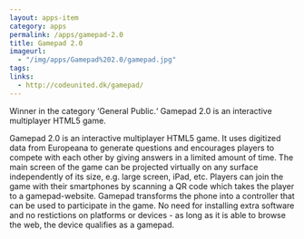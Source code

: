 ```yaml
---
layout: apps-item
category: apps
permalink: /apps/gamepad-2.0
title: Gamepad 2.0
imageurl:
  - "/img/apps/Gamepad%202.0/gamepad.jpg"
tags:
links:
  - http://codeunited.dk/gamepad/
---
```


Winner in the category ‘General Public.‘ Gamepad 2.0 is an interactive multiplayer HTML5 game.

Gamepad 2.0 is an interactive multiplayer HTML5 game. It uses digitized data from Europeana to generate questions and encourages players to compete with each other by giving answers in a limited amount of time. The main screen of the game can be projected virtually on any surface independently of its size, e.g. large screen, iPad, etc. Players can join the game with their smartphones by scanning a QR code which takes the player to a gamepad-website. Gamepad transforms the phone into a controller that can be used to participate in the game. No need for installing extra software and no restictions on platforms or devices - as long as it is able to browse the web, the device qualifies as a gamepad.
